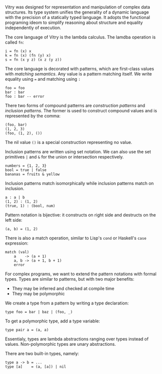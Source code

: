 

Vitry was designed for representation and manipulation of complex data structures. Its type system unifies the generality of a dynamic language with the precision of a statically typed language. It adopts the functional programing ideom to simplify reasoning about structure and equality independently of execution.
  
The core language of Vitry is the lambda calculus. The lamdba operation is called `fn`:

    i = fn (x) x
    k = fn (x) (fn (y) x)
    s = fn (x y z) (x z (y z))

The core language is decorated with patterns, which are first-class values with *matching semantics*. Any value is a pattern matching itself. We write equality using `=` and matching using `:`

    foo = foo
    bar : bar
    foo : bar -- error

There two forms of compound patterns are *construction patterns* and *inclusion patterns*. The former is used to construct compound values and is represented by the comma:
    
    (foo, bar)
    (1, 2, 3) 
    (foo, (1, 2), ())

The nil value `()` is a special construction representing no value.

Inclusion patterns are written using set notation. We can also use the set primitives `|` and `&` for the union or intersection respectively.

    numbers = {1, 2, 3}
    bool = true | false
    bananas = fruits & yellow
    
Inclusion patterns match isomorphically while inclusion patterns match on inclusion.

    a : a | b
    (1, 2) : (1, 2)
    (true, 1) : (bool, num)
    
Pattern notation is bijective: it constructs on right side and destructs on the left side:

    (a, b) = (1, 2)
    
There is also a match operation, similar to Lisp's `cond` or Haskell's `case` expression:

    match (val)
        a    -> (a + 1)
        a, b -> (a + 1, b + 1)
        error


For complex programs, we want to extend the pattern notations with formal types. Types are similar to patterns, but with two major benefits:

- They may be inferred and checked at compile time
- They may be polymorphic

We create a type from a pattern by writing a type declaration:

    type foo = bar | baz | (foo, _)                                           
    
To get a polymorphic type, add a type variable:

    type pair a = (a, a)
    
Essentialy, types are lambda abstractions ranging over types instead of values. Non-polymorphic types are unary abstractions.

There are two built-in types, namely:

    type a -> b = ...
    type [a]    = (a, [a]) | nil
    

